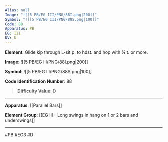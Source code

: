```yaml
---
Alias: null
Image: "![[5 PB/EG III/PNG/88I.png|200]]"
Symbol: "![[5 PB/EG III/PNG/88S.png|100]]"
Code: 88
Apparatus: PB
EG: III
DV: D
---
```

**Element**: Glide kip through L-sit p. to hdst. and hop with 3⁄4 t. or more.

**Image**:
![[5 PB/EG III/PNG/88I.png|200]]

**Symbol**:
![[5 PB/EG III/PNG/88S.png|100]]

**Code Identification Number**: 88

>**Difficulty Value**: D

___
**Apparatus**: [[Parallel Bars]]

**Element Group**: [[EG III - Long swings in hang on 1 or 2 bars and underswings]]
___
#PB #EG3 #D

